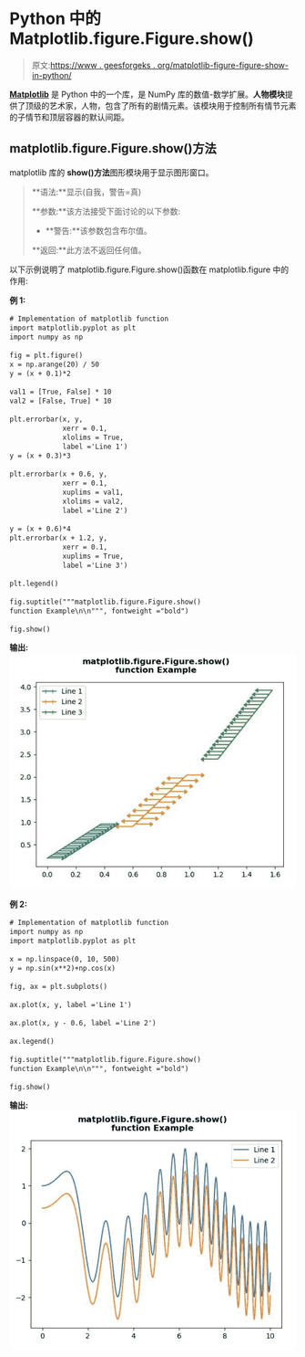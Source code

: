 # Python 中的 Matplotlib.figure.Figure.show()

> 原文:[https://www . geesforgeks . org/matplotlib-figure-figure-show-in-python/](https://www.geeksforgeeks.org/matplotlib-figure-figure-show-in-python/)

[**Matplotlib**](https://www.geeksforgeeks.org/python-introduction-matplotlib/) 是 Python 中的一个库，是 NumPy 库的数值-数学扩展。**人物模块**提供了顶级的艺术家，人物，包含了所有的剧情元素。该模块用于控制所有情节元素的子情节和顶层容器的默认间距。

## matplotlib.figure.Figure.show()方法

matplotlib 库的 **show()方法**图形模块用于显示图形窗口。

> **语法:**显示(自我，警告=真)
> 
> **参数:**该方法接受下面讨论的以下参数:
> 
> *   **警告:**该参数包含布尔值。
> 
> **返回:**此方法不返回任何值。

以下示例说明了 matplotlib.figure.Figure.show()函数在 matplotlib.figure 中的作用:

**例 1:**

```
# Implementation of matplotlib function
import matplotlib.pyplot as plt
import numpy as np

fig = plt.figure()
x = np.arange(20) / 50
y = (x + 0.1)*2

val1 = [True, False] * 10
val2 = [False, True] * 10

plt.errorbar(x, y, 
             xerr = 0.1,
             xlolims = True,
             label ='Line 1')
y = (x + 0.3)*3

plt.errorbar(x + 0.6, y,
             xerr = 0.1,
             xuplims = val1,
             xlolims = val2,
             label ='Line 2')

y = (x + 0.6)*4
plt.errorbar(x + 1.2, y,
             xerr = 0.1,
             xuplims = True,
             label ='Line 3')

plt.legend()

fig.suptitle("""matplotlib.figure.Figure.show()
function Example\n\n""", fontweight ="bold") 

fig.show() 
```

**输出:**
![](img/730b85d1050b46da154d988f2e857f4a.png)

**例 2:**

```
# Implementation of matplotlib function
import numpy as np
import matplotlib.pyplot as plt

x = np.linspace(0, 10, 500)
y = np.sin(x**2)+np.cos(x)

fig, ax = plt.subplots()

ax.plot(x, y, label ='Line 1')

ax.plot(x, y - 0.6, label ='Line 2')

ax.legend()

fig.suptitle("""matplotlib.figure.Figure.show()
function Example\n\n""", fontweight ="bold") 

fig.show() 
```

**输出:**
![](img/cf3bc7f045379e2397714daba42ca488.png)